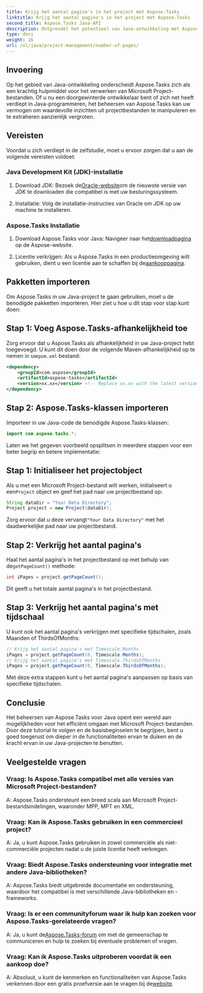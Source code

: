 ```yaml
---
title: Krijg het aantal pagina's in het project met Aspose.Tasks
linktitle: Krijg het aantal pagina's in het project met Aspose.Tasks
second_title: Aspose.Tasks Java-API
description: Ontgrendel het potentieel van Java-ontwikkeling met Aspose.Tasks. Leer hoe u Microsoft Project-bestanden naadloos kunt manipuleren en uw productiviteit kunt verbeteren.
type: docs
weight: 16
url: /nl/java/project-management/number-of-pages/
---
```

## Invoering
Op het gebied van Java-ontwikkeling onderscheidt Aspose.Tasks zich als een krachtig hulpmiddel voor het verwerken van Microsoft Project-bestanden. Of u nu een doorgewinterde ontwikkelaar bent of zich net heeft verdiept in Java-programmeren, het beheersen van Aspose.Tasks kan uw vermogen om waardevolle inzichten uit projectbestanden te manipuleren en te extraheren aanzienlijk vergroten.
## Vereisten
Voordat u zich verdiept in de zelfstudie, moet u ervoor zorgen dat u aan de volgende vereisten voldoet:
### Java Development Kit (JDK)-installatie
1.  Download JDK: Bezoek de[Oracle-website](https://www.oracle.com/java/technologies/javase-jdk11-downloads.html)om de nieuwste versie van JDK te downloaden die compatibel is met uw besturingssysteem.
   
2. Installatie: Volg de installatie-instructies van Oracle om JDK op uw machine te installeren.
### Aspose.Tasks Installatie
1.  Download Aspose.Tasks voor Java: Navigeer naar het[downloadpagina](https://releases.aspose.com/tasks/java/) op de Aspose-website.
   
2.  Licentie verkrijgen: Als u Aspose.Tasks in een productieomgeving wilt gebruiken, dient u een licentie aan te schaffen bij de[aankooppagina](https://purchase.aspose.com/buy).

## Pakketten importeren
Om Aspose.Tasks in uw Java-project te gaan gebruiken, moet u de benodigde pakketten importeren. Hier ziet u hoe u dit stap voor stap kunt doen:
## Stap 1: Voeg Aspose.Tasks-afhankelijkheid toe
 Zorg ervoor dat u Aspose.Tasks als afhankelijkheid in uw Java-project hebt toegevoegd. U kunt dit doen door de volgende Maven-afhankelijkheid op te nemen in uw`pom.xml` bestand:
```xml
<dependency>
    <groupId>com.aspose</groupId>
    <artifactId>aspose-tasks</artifactId>
    <version>xx.xx</version> <!-- Replace xx.xx with the latest version -->
</dependency>
```
## Stap 2: Aspose.Tasks-klassen importeren
Importeer in uw Java-code de benodigde Aspose.Tasks-klassen:
```java
import com.aspose.tasks.*;
```

Laten we het gegeven voorbeeld opsplitsen in meerdere stappen voor een beter begrip en betere implementatie:
## Stap 1: Initialiseer het projectobject
 Als u met een Microsoft Project-bestand wilt werken, initialiseert u een`Project` object en geef het pad naar uw projectbestand op:
```java
String dataDir = "Your Data Directory";
Project project = new Project(dataDir);
```
 Zorg ervoor dat u deze vervangt`"Your Data Directory"` met het daadwerkelijke pad naar uw projectbestand.
## Stap 2: Verkrijg het aantal pagina's
 Haal het aantal pagina's in het projectbestand op met behulp van de`getPageCount()` methode:
```java
int iPages = project.getPageCount();
```
Dit geeft u het totale aantal pagina's in het projectbestand.
## Stap 3: Verkrijg het aantal pagina's met tijdschaal
U kunt ook het aantal pagina's verkrijgen met specifieke tijdschalen, zoals Maanden of ThirdsOfMonths:
```java
// Krijg het aantal pagina's met Timescale.Months
iPages = project.getPageCount(0, Timescale.Months);
// Krijg het aantal pagina's met Timescale.ThirdsOfMonths
iPages = project.getPageCount(0, Timescale.ThirdsOfMonths);
```
Met deze extra stappen kunt u het aantal pagina's aanpassen op basis van specifieke tijdschalen.

## Conclusie
Het beheersen van Aspose.Tasks voor Java opent een wereld aan mogelijkheden voor het efficiënt omgaan met Microsoft Project-bestanden. Door deze tutorial te volgen en de basisbeginselen te begrijpen, bent u goed toegerust om dieper in de functionaliteiten ervan te duiken en de kracht ervan in uw Java-projecten te benutten.
## Veelgestelde vragen
### Vraag: Is Aspose.Tasks compatibel met alle versies van Microsoft Project-bestanden?
A: Aspose.Tasks ondersteunt een breed scala aan Microsoft Project-bestandsindelingen, waaronder MPP, MPT en XML.
### Vraag: Kan ik Aspose.Tasks gebruiken in een commercieel project?
A: Ja, u kunt Aspose.Tasks gebruiken in zowel commerciële als niet-commerciële projecten nadat u de juiste licentie heeft verkregen.
### Vraag: Biedt Aspose.Tasks ondersteuning voor integratie met andere Java-bibliotheken?
A: Aspose.Tasks biedt uitgebreide documentatie en ondersteuning, waardoor het compatibel is met verschillende Java-bibliotheken en -frameworks.
### Vraag: Is er een communityforum waar ik hulp kan zoeken voor Aspose.Tasks-gerelateerde vragen?
 A: Ja, u kunt de[Aspose.Tasks-forum](https://forum.aspose.com/c/tasks/15) om met de gemeenschap te communiceren en hulp te zoeken bij eventuele problemen of vragen.
### Vraag: Kan ik Aspose.Tasks uitproberen voordat ik een aankoop doe?
 A: Absoluut, u kunt de kenmerken en functionaliteiten van Aspose.Tasks verkennen door een gratis proefversie aan te vragen bij de[website](https://releases.aspose.com/).